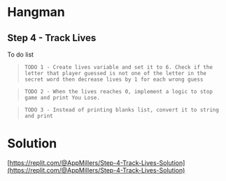 # Hangman

## Step 4 - Track Lives


To do list

> `TODO 1 - Create lives variable and set it to 6. Check if the letter that player guessed is not one of the letter in the secret word then decrease lives by 1 for each wrong guess   ` 

> `TODO 2 - When the lives reaches 0, implement a logic to stop game and print You Lose.` 

> `TODO 3 - Instead of printing blanks list, convert it to string and print` 



# Solution
[https://replit.com/@AppMillers/Step-4-Track-Lives-Solution](https://replit.com/@AppMillers/Step-4-Track-Lives-Solution)